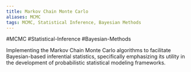 ```yaml
---
title: Markov Chain Monte Carlo
aliases: MCMC
tags: MCMC, Statistical Inference, Bayesian Methods
---
```


#MCMC #Statistical-Inference #Bayesian-Methods

Implementing the Markov Chain Monte Carlo algorithms to facilitate Bayesian-based inferential statistics, specifically emphasizing its utility in the development of probabilistic statistical modeling frameworks.